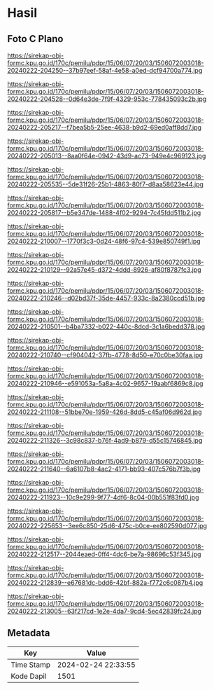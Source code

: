 # Hasil

## Foto C Plano

https://sirekap-obj-formc.kpu.go.id/170c/pemilu/pdpr/15/06/07/20/03/1506072003018-20240222-204250--37b97eef-58af-4e58-a0ed-dcf94700a774.jpg

https://sirekap-obj-formc.kpu.go.id/170c/pemilu/pdpr/15/06/07/20/03/1506072003018-20240222-204528--0d64e3de-7f9f-4329-953c-778435093c2b.jpg

https://sirekap-obj-formc.kpu.go.id/170c/pemilu/pdpr/15/06/07/20/03/1506072003018-20240222-205217--f7bea5b5-25ee-4638-b9d2-69ed0aff8dd7.jpg

https://sirekap-obj-formc.kpu.go.id/170c/pemilu/pdpr/15/06/07/20/03/1506072003018-20240222-205013--8aa0f64e-0942-43d9-ac73-949e4c969123.jpg

https://sirekap-obj-formc.kpu.go.id/170c/pemilu/pdpr/15/06/07/20/03/1506072003018-20240222-205535--5de31f26-25b1-4863-80f7-d8aa58623e44.jpg

https://sirekap-obj-formc.kpu.go.id/170c/pemilu/pdpr/15/06/07/20/03/1506072003018-20240222-205817--b5e347de-1488-4f02-9294-7c45fdd511b2.jpg

https://sirekap-obj-formc.kpu.go.id/170c/pemilu/pdpr/15/06/07/20/03/1506072003018-20240222-210007--1770f3c3-0d24-48f6-97c4-539e850749f1.jpg

https://sirekap-obj-formc.kpu.go.id/170c/pemilu/pdpr/15/06/07/20/03/1506072003018-20240222-210129--92a57e45-d372-4ddd-8926-af80f8787fc3.jpg

https://sirekap-obj-formc.kpu.go.id/170c/pemilu/pdpr/15/06/07/20/03/1506072003018-20240222-210246--d02bd37f-35de-4457-933c-8a2380ccd51b.jpg

https://sirekap-obj-formc.kpu.go.id/170c/pemilu/pdpr/15/06/07/20/03/1506072003018-20240222-210501--b4ba7332-b022-440c-8dcd-3c1a6bedd378.jpg

https://sirekap-obj-formc.kpu.go.id/170c/pemilu/pdpr/15/06/07/20/03/1506072003018-20240222-210740--cf904042-37fb-4778-8d50-e70c0be30faa.jpg

https://sirekap-obj-formc.kpu.go.id/170c/pemilu/pdpr/15/06/07/20/03/1506072003018-20240222-210946--e591053a-5a8a-4c02-9657-19aabf6869c8.jpg

https://sirekap-obj-formc.kpu.go.id/170c/pemilu/pdpr/15/06/07/20/03/1506072003018-20240222-211108--51bbe70e-1959-426d-8dd5-c45af06d962d.jpg

https://sirekap-obj-formc.kpu.go.id/170c/pemilu/pdpr/15/06/07/20/03/1506072003018-20240222-211326--3c98c837-b76f-4ad9-b879-d55c15746845.jpg

https://sirekap-obj-formc.kpu.go.id/170c/pemilu/pdpr/15/06/07/20/03/1506072003018-20240222-211640--6a6107b8-4ac2-4171-bb93-407c576b7f3b.jpg

https://sirekap-obj-formc.kpu.go.id/170c/pemilu/pdpr/15/06/07/20/03/1506072003018-20240222-211923--10c9e299-9f77-4df6-8c04-00b551f83fd0.jpg

https://sirekap-obj-formc.kpu.go.id/170c/pemilu/pdpr/15/06/07/20/03/1506072003018-20240222-225653--3ee6c850-25d6-475c-b0ce-ee802590d077.jpg

https://sirekap-obj-formc.kpu.go.id/170c/pemilu/pdpr/15/06/07/20/03/1506072003018-20240222-212517--2044eaed-0ff4-4dc6-be7a-98696c53f345.jpg

https://sirekap-obj-formc.kpu.go.id/170c/pemilu/pdpr/15/06/07/20/03/1506072003018-20240222-212839--e67681dc-bdd6-42bf-882a-f772c6c087b4.jpg

https://sirekap-obj-formc.kpu.go.id/170c/pemilu/pdpr/15/06/07/20/03/1506072003018-20240222-213005--63f217cd-1e2e-4da7-9cd4-5ec42839fc24.jpg


## Metadata

| Key        | Value               |
| ---------- | ------------------- |
| Time Stamp | 2024-02-24 22:33:55 |
| Kode Dapil | 1501                |



